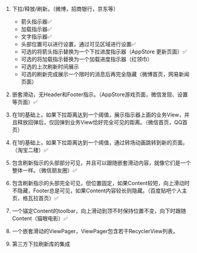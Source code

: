 1. 下拉/释放/刷新。（微博，招商银行，京东等）

    - 箭头指示器✅
    - 加载指示器✅
    - 文字指示器✅
    - 头部位置可以进行设置，通过可见区域进行设置✅
    - 可选的将箭头指示替换为一个下拉进度指示器（AppStore 更新页面）✅
    - 可选的将加载指示替换为一个加载进度指示器（红领巾）
    - 可选的上次刷新时间展示
    - 可选的刷新完成展示一个限时的消息后再完全隐藏（微博首页，网易新闻页面）

2. 嵌套滑动，无Header和Footer指示。（AppStore游戏页面，微信发现、设置等页面）✅

3. 在1的基础上，如果下拉距离达到一个阈值，展示指示器上面的业务View，并且释放回弹后，仅回弹到业务View恰好完全可见的距离。（微信首页，QQ首页）

4. 在1的基础上，如果下拉距离达到一个阈值，通过转场动画跳转到新的页面。（淘宝二楼）✅

5. 包含刷新指示的头部部分可见，并且可以跟随嵌套滑动内容，就像它们是一个整体一样。（微信朋友圈）✅

6. 包含刷新指示的头部完全可见，但位置固定，如果Content较短，向上滑动时不隐藏，Footer总是可见，如果Content内容较长则隐藏。（百度贴吧个人主页，格瓦拉首页）✅

7. 一个锚定Content的toolbar，向上滑动到顶不时保持位置不变，向下时跟随Content（猫眼电影）✅

8. 一个嵌套滑动的ViewPager，ViewPager包含若干RecyclerView列表。

9. 第三方下拉刷新库的集成